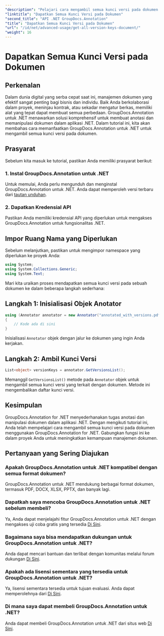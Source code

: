 ```yaml
---
"description": "Pelajari cara mengambil semua kunci versi pada dokumen menggunakan GroupDocs.Annotation untuk .NET. Tingkatkan kemampuan pengelolaan dokumen Anda dengan panduan lengkap ini."
"linktitle": "Dapatkan Semua Kunci Versi pada Dokumen"
"second_title": "API .NET GroupDocs.Annotation"
"title": "Dapatkan Semua Kunci Versi pada Dokumen"
"url": "/id/net/advanced-usage/get-all-version-keys-document/"
"weight": 16
---
```


# Dapatkan Semua Kunci Versi pada Dokumen

## Perkenalan
Dalam dunia digital yang serba cepat saat ini, manajemen dokumen yang efektif sangat penting bagi bisnis dan individu. Baik Anda berkolaborasi dalam proyek, meninjau kontrak, atau sekadar mengatur berkas, memiliki alat yang tepat dapat membuat semua perbedaan. GroupDocs.Annotation untuk .NET menawarkan solusi komprehensif untuk membuat anotasi dan memanipulasi dokumen dalam aplikasi .NET. Dalam tutorial ini, kita akan membahas cara memanfaatkan GroupDocs.Annotation untuk .NET untuk mengambil semua kunci versi pada dokumen.
## Prasyarat
Sebelum kita masuk ke tutorial, pastikan Anda memiliki prasyarat berikut:
### 1. Instal GroupDocs.Annotation untuk .NET
Untuk memulai, Anda perlu mengunduh dan menginstal GroupDocs.Annotation untuk .NET. Anda dapat memperoleh versi terbaru dari [tautan unduhan](https://releases.groupdocs.com/annotation/net/).
### 2. Dapatkan Kredensial API
Pastikan Anda memiliki kredensial API yang diperlukan untuk mengakses GroupDocs.Annotation untuk fungsionalitas .NET.

## Impor Ruang Nama yang Diperlukan
Sebelum melanjutkan, pastikan untuk mengimpor namespace yang diperlukan ke proyek Anda:
```csharp
using System;
using System.Collections.Generic;
using System.Text;
```

Mari kita uraikan proses mendapatkan semua kunci versi pada sebuah dokumen ke dalam beberapa langkah sederhana:
## Langkah 1: Inisialisasi Objek Anotator
```csharp
using (Annotator annotator = new Annotator("annotated_with_versions.pdf"))
{
    // Kode ada di sini
}
```
Inisialisasi `Annotator` objek dengan jalur ke dokumen yang ingin Anda kerjakan.
## Langkah 2: Ambil Kunci Versi
```csharp
List<object> versionKeys = annotator.GetVersionsList();
```
Memanggil `GetVersionsList()` metode pada `Annotator` objek untuk mengambil semua kunci versi yang terkait dengan dokumen. Metode ini mengembalikan daftar kunci versi.

## Kesimpulan
GroupDocs.Annotation for .NET menyederhanakan tugas anotasi dan manipulasi dokumen dalam aplikasi .NET. Dengan mengikuti tutorial ini, Anda telah mempelajari cara mengambil semua kunci versi pada dokumen menggunakan GroupDocs.Annotation for .NET. Gabungkan fungsi ini ke dalam proyek Anda untuk meningkatkan kemampuan manajemen dokumen.
## Pertanyaan yang Sering Diajukan
### Apakah GroupDocs.Annotation untuk .NET kompatibel dengan semua format dokumen?
GroupDocs.Annotation untuk .NET mendukung berbagai format dokumen, termasuk PDF, DOCX, XLSX, PPTX, dan banyak lagi.
### Dapatkah saya mencoba GroupDocs.Annotation untuk .NET sebelum membeli?
Ya, Anda dapat menjelajahi fitur GroupDocs.Annotation untuk .NET dengan mengakses uji coba gratis yang tersedia [Di Sini](https://releases.groupdocs.com/).
### Bagaimana saya bisa mendapatkan dukungan untuk GroupDocs.Annotation untuk .NET?
Anda dapat mencari bantuan dan terlibat dengan komunitas melalui forum dukungan [Di Sini](https://forum.groupdocs.com/c/annotation/10).
### Apakah ada lisensi sementara yang tersedia untuk GroupDocs.Annotation untuk .NET?
Ya, lisensi sementara tersedia untuk tujuan evaluasi. Anda dapat memperolehnya dari [Di Sini](https://purchase.groupdocs.com/temporary-license/).
### Di mana saya dapat membeli GroupDocs.Annotation untuk .NET?
Anda dapat membeli GroupDocs.Annotation untuk .NET dari situs web [Di Sini](https://purchase.groupdocs.com/buy).